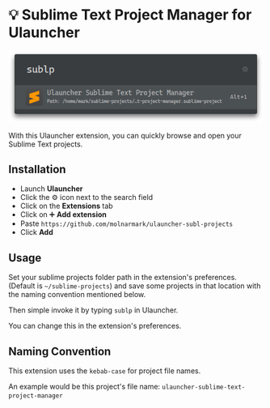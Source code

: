 # 💡 Sublime Text Project Manager for Ulauncher

<p align="center">
  <img src="https://raw.githubusercontent.com/molnarmark/ulauncher-subl-projects/master/demo.png?token=ADFGBYPCLSS5LJIPZIK7G4S7SAUVW" />
</p>

With this Ulauncher extension, you can quickly browse and open your Sublime Text projects.

## Installation

- Launch **Ulauncher**
- Click the ⚙️ icon next to the search field
- Click on the **Extensions** tab
- Click on ➕ **Add extension**
- Paste `https://github.com/molnarmark/ulauncher-subl-projects`
- Click **Add**

## Usage

Set your sublime projects folder path in the extension's preferences. (Default is `~/sublime-projects`) and save some projects in that location with the naming convention mentioned below.

Then simple invoke it by typing `sublp` in Ulauncher.

You can change this in the extension's preferences.

## Naming Convention

This extension uses the `kebab-case` for project file names.

An example would be this project's file name:
`ulauncher-sublime-text-project-manager`
